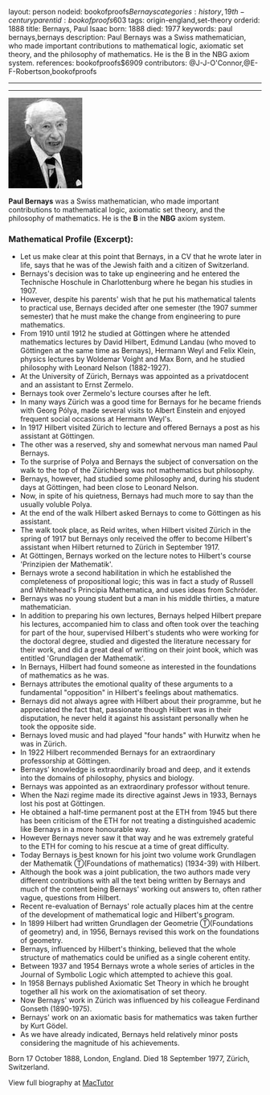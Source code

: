 layout: person
nodeid: bookofproofs$Bernays
categories: history,19th-century
parentid: bookofproofs$603
tags: origin-england,set-theory
orderid: 1888
title: Bernays, Paul Isaac
born: 1888
died: 1977
keywords: paul bernays,bernays
description: Paul Bernays was a Swiss mathematician, who made important contributions to mathematical logic, axiomatic set theory, and the philosophy of mathematics. He is the B in the NBG axiom system.
references: bookofproofs$6909
contributors: @J-J-O'Connor,@E-F-Robertson,bookofproofs

---



---

![Bernays.jpg](https://github.com/bookofproofs/bookofproofs.github.io/blob/main/_sources/_assets/images/portraits/Bernays.jpg?raw=true)

**Paul Bernays** was a Swiss mathematician, who made important contributions to mathematical logic, axiomatic set theory, and the philosophy of mathematics. He is the **B** in the **NBG** axiom system.

### Mathematical Profile (Excerpt):
* Let us make clear at this point that Bernays, in a CV that he wrote later in life, says that he was of the Jewish faith and a citizen of Switzerland.
* Bernays's decision was to take up engineering and he entered the Technische Hoschule in Charlottenburg where he began his studies in 1907.
* However, despite his parents' wish that he put his mathematical talents to practical use, Bernays decided after one semester (the 1907 summer semester) that he must make the change from engineering to pure mathematics.
* From 1910 until 1912 he studied at Göttingen where he attended mathematics lectures by David Hilbert, Edmund Landau (who moved to Göttingen at the same time as Bernays), Hermann Weyl and Felix Klein, physics lectures by Woldemar Voight and Max Born, and he studied philosophy with Leonard Nelson (1882-1927).
* At the University of Zürich, Bernays was appointed as a privatdocent and an assistant to Ernst Zermelo.
* Bernays took over Zermelo's lecture courses after he left.
* In many ways Zürich was a good time for Bernays for he became friends with Georg Pólya, made several visits to Albert Einstein and enjoyed frequent social occasions at Hermann Weyl's.
* In 1917 Hilbert visited Zürich to lecture and offered Bernays a post as his assistant at Göttingen.
* The other was a reserved, shy and somewhat nervous man named Paul Bernays.
* To the surprise of Polya and Bernays the subject of conversation on the walk to the top of the Zürichberg was not mathematics but philosophy.
* Bernays, however, had studied some philosophy and, during his student days at Göttingen, had been close to Leonard Nelson.
* Now, in spite of his quietness, Bernays had much more to say than the usually voluble Polya.
* At the end of the walk Hilbert asked Bernays to come to Göttingen as his assistant.
* The walk took place, as Reid writes, when Hilbert visited Zürich in the spring of 1917 but Bernays only received the offer to become Hilbert's assistant when Hilbert returned to Zürich in September 1917.
* At Göttingen, Bernays worked on the lecture notes to Hilbert's course 'Prinzipien der Mathematik'.
* Bernays wrote a second habilitation in which he established the completeness of propositional logic; this was in fact a study of Russell and Whitehead's Principia Mathematica, and uses ideas from Schröder.
* Bernays was no young student but a man in his middle thirties, a mature mathematician.
* In addition to preparing his own lectures, Bernays helped Hilbert prepare his lectures, accompanied him to class and often took over the teaching for part of the hour, supervised Hilbert's students who were working for the doctoral degree, studied and digested the literature necessary for their work, and did a great deal of writing on their joint book, which was entitled 'Grundlagen der Mathematik'.
* In Bernays, Hilbert had found someone as interested in the foundations of mathematics as he was.
* Bernays attributes the emotional quality of these arguments to a fundamental "opposition" in Hilbert's feelings about mathematics.
* Bernays did not always agree with Hilbert about their programme, but he appreciated the fact that, passionate though Hilbert was in their disputation, he never held it against his assistant personally when he took the opposite side.
* Bernays loved music and had played "four hands" with Hurwitz when he was in Zürich.
* In 1922 Hilbert recommended Bernays for an extraordinary professorship at Göttingen.
* Bernays' knowledge is extraordinarily broad and deep, and it extends into the domains of philosophy, physics and biology.
* Bernays was appointed as an extraordinary professor without tenure.
* When the Nazi regime made its directive against Jews in 1933, Bernays lost his post at Göttingen.
* He obtained a half-time permanent post at the ETH from 1945 but there has been criticism of the ETH for not treating a distinguished academic like Bernays in a more honourable way.
* However Bernays never saw it that way and he was extremely grateful to the ETH for coming to his rescue at a time of great difficulty.
* Today Bernays is best known for his joint two volume work Grundlagen der Mathematik  Ⓣ(Foundations of mathematics) (1934-39) with Hilbert.
* Although the book was a joint publication, the two authors made very different contributions with all the text being written by Bernays and much of the content being Bernays' working out answers to, often rather vague, questions from Hilbert.
* Recent re-evaluation of Bernays' role actually places him at the centre of the development of mathematical logic and Hilbert's program.
* In 1899 Hilbert had written Grundlagen der Geometrie Ⓣ(Foundations of geometry) and, in 1956, Bernays revised this work on the foundations of geometry.
* Bernays, influenced by Hilbert's thinking, believed that the whole structure of mathematics could be unified as a single coherent entity.
* Between 1937 and 1954 Bernays wrote a whole series of articles in the Journal of Symbolic Logic which attempted to achieve this goal.
* In 1958 Bernays published Axiomatic Set Theory in which he brought together all his work on the axiomatisation of set theory.
* Now Bernays' work in Zürich was influenced by his colleague Ferdinand Gonseth (1890-1975).
* Bernays' work on an axiomatic basis for mathematics was taken further by Kurt Gödel.
* As we have already indicated, Bernays held relatively minor posts considering the magnitude of his achievements.

Born 17 October 1888, London, England. Died 18 September 1977, Zürich, Switzerland.

View full biography at [MacTutor](https://mathshistory.st-andrews.ac.uk/Biographies/Bernays/)
